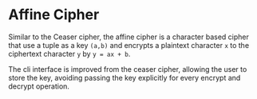 # Affine Cipher
Similar to the Ceaser cipher, the affine cipher is a 
character based cipher that use a tuple as a key `(a,b)`
and encrypts a plaintext character `x` to the ciphertext
character `y` by `y = ax + b`.

The cli interface is improved from the ceaser cipher,
allowing the user to store the key, avoiding
passing the key explicitly for every encrypt and decrypt
operation.
